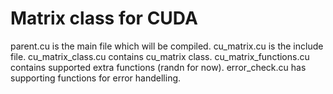 # Matrix class for CUDA
parent.cu is the main file which will be compiled.
cu_matrix.cu is the include file.
cu_matrix_class.cu contains cu_matrix class.
cu_matrix_functions.cu contains supported extra functions (randn for now).
error_check.cu has supporting functions for error handelling.